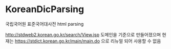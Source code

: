 # KoreanDicParsing
국립국어원 표준국어대사전 html parsing

http://stdweb2.korean.go.kr/search/View.jsp 도메인을 기준으로 만들어졌으며 현재는 
https://stdict.korean.go.kr/main/main.do 으로 리뉴얼 되어 사용할 수 없음
